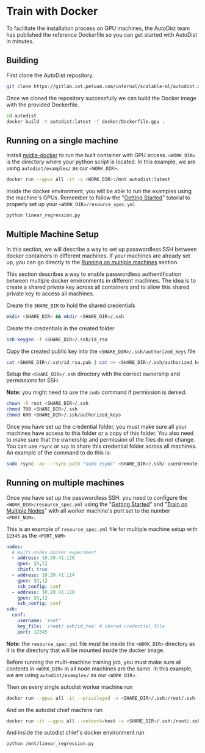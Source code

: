 # Train with Docker 

To facilitate the installation process on GPU machines, the AutoDist team has published the reference Dockerfile so you can get started with AutoDist in minutes.

## Building

First clone the AutoDist repository.

```bash
git clone https://gitlab.int.petuum.com/internal/scalable-ml/autodist.git
```

Once we cloned the repository successfully we can build the Docker image with the provided Dockerfile.

```bash
cd autodist
docker build -t autodist:latest -f docker/Dockerfile.gpu .
```

## Running on a single machine

Install [nvidia-docker](https://github.com/NVIDIA/nvidia-docker) to run the built container with GPU access. `<WORK_DIR>` is the directory where your python script is located. In this example, we are using `autodist/examples/` as our `<WORK_DIR>`.

```bash
docker run --gpus all -it -v <WORK_DIR>:/mnt autodist:latest
```

Inside the docker environment, you will be able to run the examples using the machine's GPUs. Remember to follow the "[Getting Started](getting-started.md)" tutorial to
properly set up your `<WORK_DIR>/resource_spec.yml`

```bash
python linear_regression.py
```

## Multiple Machine Setup

In this section, we will describe a way to set up passwordless SSH between docker containers in different machines. If your machines are already set up, you can go directly to the [Running on multiple machines](#Running-on-multiple-machines) section.

This section describes a way to enable passwordless authentification between multiple docker environments in different machines. The idea is to create a shared private key across all containers and to allow this shared private key to access all machines.

Create the `SHARE_DIR` to hold the shared credentials

```bash
mkdir <SHARE_DIR> && mkdir <SHARE_DIR>/.ssh
```

Create the credentials in the created folder

```bash
ssh-keygen -f <SHARE_DIR>/.ssh/id_rsa
```

Copy the created public key into the `<SHARE_DIR>/.ssh/authorized_keys` file

```bash
cat <SHARE_DIR>/.ssh/id_rsa.pub | cat >> <SHARE_DIR>/.ssh/authorized_keys
```

Setup the `<SHARE_DIR>/.ssh` directory with the correct ownership and permissions for SSH. 

**Note:** you might need to use the `sudo` command if permission is denied.

```bash
chown -R root <SHARE_DIR>/.ssh
chmod 700 <SHARE_DIR>/.ssh
chmod 600 <SHARE_DIR>/.ssh/authorized_keys
```

Once you have set up the credential folder, you must make sure all your machines have access to this folder or a copy of this folder. You also need to make sure that the ownership and permission of the files do not change. You can use `rsync` or `scp` to share this credential folder across all machines. An example of the command to do this is:

```bash
sudo rsync -av --rsync-path "sudo rsync" <SHARE_DIR>/.ssh/ user@remote:<SHARE_DIR>/.ssh
```

## Running on multiple machines

Once you have set up the passwordless SSH, you need to configure the `<WORK_DIR>/resource_spec.yml` using the "[Getting Started](getting-started.md)" and "[Train on Multiple Nodes](multi-node.md)" with all worker machine's port set to the number `<PORT_NUM>`.

This is an example of `resource_spec.yml` file for multiple machine setup with `12345` as the `<PORT_NUM>`

```yaml
nodes:
  # multi-nodes docker experiment
  - address: 10.20.41.126
    gpus: [0,1]
    chief: true
  - address: 10.20.41.114
    gpus: [0,1]
    ssh_config: conf
  - address: 10.20.41.128
    gpus: [0,1]
    ssh_config: conf
ssh:
  conf:
    username: 'root'
    key_file: '/root/.ssh/id_rsa' # shared credential file
    port: 12345
```

**Note**: the `resource_spec.yml` file must be inside the `<WORK_DIR>` directory as it is the directory that will be mounted inside the docker image.

Before running the multi-machine training job, you must make sure all contents in `<WORK_DIR>` in all node machines are the same. In this example, we are using `autodist/examples/` as our `<WORK_DIR>`.

Then on every single autodist worker machine run

```bash
docker run --gpus all -it --privileged -v <SHARE_DIR>/.ssh:/root/.ssh -v <WORK_DIR>:/mnt --network=host autodist:latest bash -c "/usr/sbin/sshd -p 12345; sleep infinity"
```

And on the autodist chief machine run

```bash
docker run -it --gpus all --network=host -v <SHARE_DIR>/.ssh:/root/.ssh:ro -v <WORK_DIR>:/mnt autodist:latest
```

And inside the autodist chief's docker environment run

```bash
python /mnt/linear_regression.py
```
